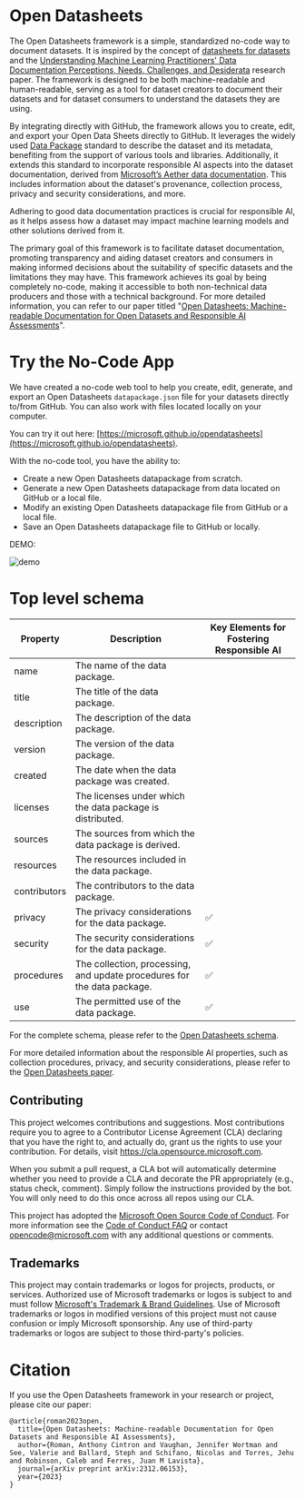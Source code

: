 # Open Datasheets

The Open Datasheets framework is a simple, standardized no-code way to document datasets. It is inspired by the concept of [datasheets for datasets](https://arxiv.org/abs/1803.09010) and the [Understanding Machine Learning Practitioners' Data Documentation Perceptions, Needs, Challenges, and Desiderata](https://dl.acm.org/doi/10.1145/3555760) research paper. The framework is designed to be both machine-readable and human-readable, serving as a tool for dataset creators to document their datasets and for dataset consumers to understand the datasets they are using.

By integrating directly with GitHub, the framework allows you to create, edit, and export your Open Data Sheets directly to GitHub. It leverages the widely used [Data Package](https://specs.frictionlessdata.io/data-package/) standard to describe the dataset and its metadata, benefiting from the support of various tools and libraries. Additionally, it extends this standard to incorporate responsible AI aspects into the dataset documentation, derived from [Microsoft’s Aether data documentation](https://www.microsoft.com/en-us/research/uploads/prod/2022/07/aether-datadoc-082522.pdf). This includes information about the dataset's provenance, collection process, privacy and security considerations, and more.

Adhering to good data documentation practices is crucial for responsible AI, as it helps assess how a dataset may impact machine learning models and other solutions derived from it.

The primary goal of this framework is to facilitate dataset documentation, promoting transparency and aiding dataset creators and consumers in making informed decisions about the suitability of specific datasets and the limitations they may have. This framework achieves its goal by being completely no-code, making it accessible to both non-technical data producers and those with a technical background. For more detailed information, you can refer to our paper titled "[Open Datasheets: Machine-readable Documentation for Open Datasets and Responsible AI Assessments](https://arxiv.org/abs/2312.06153)".

# Try the No-Code App
We have created a no-code web tool to help you create, edit, generate, and export an Open Datasheets `datapackage.json` file for your datasets directly to/from GitHub. You can also work with files located locally on your computer. 

You can try it out here: [https://microsoft.github.io/opendatasheets](https://microsoft.github.io/opendatasheets).

With the no-code tool, you have the ability to:
- Create a new Open Datasheets datapackage from scratch.
- Generate a new Open Datasheets datapackage from data located on GitHub or a local file.
- Modify an existing Open Datasheets datapackage file from GitHub or a local file.
- Save an Open Datasheets datapackage file to GitHub or locally.


DEMO:

![demo](./assets/demo.gif)

# Top level schema

| Property | Description | Key Elements for Fostering Responsible AI |
| --- | --- | --- |
| name | The name of the data package. |  |
| title | The title of the data package. | |
| description | The description of the data package. |  |
| version | The version of the data package. |  |
| created | The date when the data package was created. |  |
| licenses | The licenses under which the data package is distributed. |  |
| sources | The sources from which the data package is derived. |  |
| resources | The resources included in the data package. |  |
| contributors | The contributors to the data package. | |
| privacy | The privacy considerations for the data package. | &#x2705; |
| security | The security considerations for the data package. | &#x2705; |
| procedures | The collection, processing, and update procedures for the data package. | &#x2705; |
| use | The permitted use of the data package. | &#x2705; |

For the complete schema, please refer to the [Open Datasheets schema](./examples/datapackage.json).

For more detailed information about the responsible AI properties, such as collection procedures, privacy, and security considerations, please refer to the [Open Datasheets paper](https://arxiv.org/pdf/2312.06153).

## Contributing

This project welcomes contributions and suggestions.  Most contributions require you to agree to a
Contributor License Agreement (CLA) declaring that you have the right to, and actually do, grant us
the rights to use your contribution. For details, visit https://cla.opensource.microsoft.com.

When you submit a pull request, a CLA bot will automatically determine whether you need to provide
a CLA and decorate the PR appropriately (e.g., status check, comment). Simply follow the instructions
provided by the bot. You will only need to do this once across all repos using our CLA.

This project has adopted the [Microsoft Open Source Code of Conduct](https://opensource.microsoft.com/codeofconduct/).
For more information see the [Code of Conduct FAQ](https://opensource.microsoft.com/codeofconduct/faq/) or
contact [opencode@microsoft.com](mailto:opencode@microsoft.com) with any additional questions or comments.

## Trademarks

This project may contain trademarks or logos for projects, products, or services. Authorized use of Microsoft 
trademarks or logos is subject to and must follow 
[Microsoft's Trademark & Brand Guidelines](https://www.microsoft.com/en-us/legal/intellectualproperty/trademarks/usage/general).
Use of Microsoft trademarks or logos in modified versions of this project must not cause confusion or imply Microsoft sponsorship.
Any use of third-party trademarks or logos are subject to those third-party's policies.

# Citation

If you use the Open Datasheets framework in your research or project, please cite our paper:

```
@article{roman2023open,
  title={Open Datasheets: Machine-readable Documentation for Open Datasets and Responsible AI Assessments},
  author={Roman, Anthony Cintron and Vaughan, Jennifer Wortman and See, Valerie and Ballard, Steph and Schifano, Nicolas and Torres, Jehu and Robinson, Caleb and Ferres, Juan M Lavista},
  journal={arXiv preprint arXiv:2312.06153},
  year={2023}
}
```

